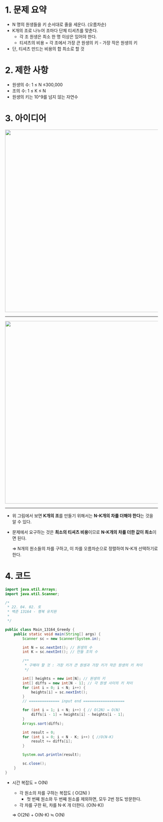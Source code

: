 # 1. 문제 요약

- N 명의 원생들을 키 순서대로 줄을 세운다. (오름차순)
- K개의 조로 나누어 조마다 단체 티셔츠를 맞춘다.
    - 각 조 원생은 최소 한 명 이상은 있어야 한다.
    - 티셔츠의 비용 = 각 조에서 가장 큰 원생의 키 - 가장 작은 원생의 키
- 단, 티셔츠 만드는 비용의 합 최소로 할 것

# 2. 제한 사항

- 원생의 수: 1 ≤ N ≤300,000
- 조의 수: 1 ≤ K ≤ N
- 원생의 키는 10^9를 넘지 않는 자연수

# 3. 아이디어

<img width="600" src="https://github.com/junghojin/AlgorithmStudy2022/blob/d640b35372e7ceb95914adf4794e29914cfac3e5/%EC%A0%95%ED%98%B8%EC%A7%84/02_Greedy/img/Main_13164_img2.JPG">

---

<img width="600" src="https://github.com/junghojin/AlgorithmStudy2022/blob/d640b35372e7ceb95914adf4794e29914cfac3e5/%EC%A0%95%ED%98%B8%EC%A7%84/02_Greedy/img/Main_13164_img1.JPG">

---

- 위 그림에서 보면 **K개의 조**를 만들기 위해서는 **N-K개의 차를 더해야 한다**는 것을 알 수 있다.
- 문제에서 요구하는 것은 **최소의 티셔츠 비용**이므로 **N-K개의 차를 더한 값이 최소**이면 된다.
    
    ⇒ N개의 원소들의 차를 구하고, 이 차를 오름차순으로 정렬하여 N-K개 선택하기로 한다.
    

# 4. 코드

```java
import java.util.Arrays;
import java.util.Scanner;

/*
 * 22. 04. 02. 토
 * 백준 13164 - 행복 유치원
 * 
 */

public class Main_13164_Greedy {
	public static void main(String[] args) {
		Scanner sc = new Scanner(System.in);

		int N = sc.nextInt(); // 원생의 수
		int K = sc.nextInt(); // 만들 조의 수

		/**
		 * 구해야 할 것 : 가장 키가 큰 원생과 가장 키가 작은 원생의 키 차이
		 */

		int[] heights = new int[N]; // 원생의 키
		int[] diffs = new int[N - 1]; // 각 원생 사이의 키 차이
		for (int i = 0; i < N; i++) { 
			heights[i] = sc.nextInt();
		}
		// ============== input end ===================

		for (int i = 1; i < N; i++) { // O(2N) = O(N)
			diffs[i - 1] = heights[i] - heights[i - 1];
		}
		Arrays.sort(diffs);

		int result = 0;
		for (int i = 0; i < N - K; i++) { //O(N-K)
			result += diffs[i];
		}

		System.out.println(result);

		sc.close();
	}
}
```

- 시간 복잡도 =  O(N)
    - 각 원소의 차를 구하는 복잡도 ( O(2N) )
        - 첫 번째 원소와 두 번째 원소를 제외하면, 모두 2번 정도 방문한다.
    - 각 차를 구한 뒤, 차를 N-K 개 더한다. (O(N-K))
    
    ⇒ O(2N) + O(N-K) ≒ O(N)
